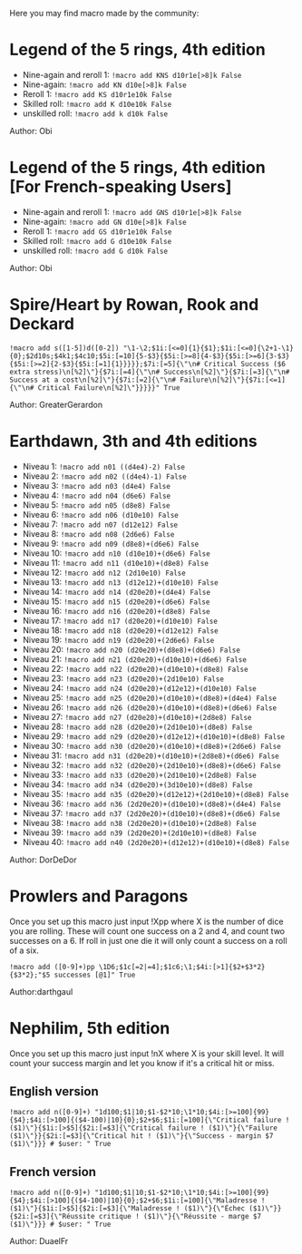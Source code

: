 Here you may find macro made by the community:


# Legend of the 5 rings, 4th edition

* Nine-again and reroll 1: `!macro add KNS d10r1e[>8]k False`
* Nine-again: `!macro add KN d10e[>8]k False`
* Reroll 1: `!macro add KS d10r1e10k False`
* Skilled roll: `!macro add K d10e10k False`
* unskilled roll: `!macro add k d10k False`

Author: Obi

# Legend of the 5 rings, 4th edition [For French-speaking Users]

* Nine-again and reroll 1: `!macro add GNS d10r1e[>8]k False`
* Nine-again: `!macro add GN d10e[>8]k False`
* Reroll 1: `!macro add GS d10r1e10k False`
* Skilled roll: `!macro add G d10e10k False`
* unskilled roll: `!macro add G d10k False`

Author: Obi


# Spire/Heart by Rowan, Rook and Deckard

```
!macro add s([1-5])d([0-2]) "\1-\2;$1i:[<=0]{1}{$1};$1i:[<=0]{\2+1-\1}{0};$2d10s;$4k1;$4c10;$5i:[=10]{5-$3}{$5i:[>=8]{4-$3}{$5i:[>=6]{3-$3}{$5i:[>=2]{2-$3}{$5i:[=1]{1}}}}};$7i:[=5]{\"\n# Critical Success ($6 extra stress)\n[%2]\"}{$7i:[=4]{\"\n# Success\n[%2]\"}{$7i:[=3]{\"\n# Success at a cost\n[%2]\"}{$7i:[=2]{\"\n# Failure\n[%2]\"}{$7i:[<=1]{\"\n# Critical Failure\n[%2]\"}}}}}" True
```

Author: GreaterGerardon


# Earthdawn, 3th and 4th editions

* Niveau 1: `!macro add n01 ((d4e4)-2) False`
* Niveau 2: `!macro add n02 ((d4e4)-1) False`
* Niveau 3: `!macro add n03 (d4e4) False`
* Niveau 4: `!macro add n04 (d6e6) False`
* Niveau 5: `!macro add n05 (d8e8) False`
* Niveau 6: `!macro add n06 (d10e10) False`
* Niveau 7: `!macro add n07 (d12e12) False`
* Niveau 8: `!macro add n08 (2d6e6) False`
* Niveau 9: `!macro add n09 (d8e8)+(d6e6) False`
* Niveau 10: `!macro add n10 (d10e10)+(d6e6) False`
* Niveau 11: `!macro add n11 (d10e10)+(d8e8) False`
* Niveau 12: `!macro add n12 (2d10e10) False`
* Niveau 13: `!macro add n13 (d12e12)+(d10e10) False`
* Niveau 14: `!macro add n14 (d20e20)+(d4e4) False`
* Niveau 15: `!macro add n15 (d20e20)+(d6e6) False`
* Niveau 16: `!macro add n16 (d20e20)+(d8e8) False`
* Niveau 17: `!macro add n17 (d20e20)+(d10e10) False`
* Niveau 18: `!macro add n18 (d20e20)+(d12e12) False`
* Niveau 19: `!macro add n19 (d20e20)+(2d6e6) False`
* Niveau 20: `!macro add n20 (d20e20)+(d8e8)+(d6e6) False`
* Niveau 21: `!macro add n21 (d20e20)+(d10e10)+(d6e6) False`
* Niveau 22: `!macro add n22 (d20e20)+(d10e10)+(d8e8) False`
* Niveau 23: `!macro add n23 (d20e20)+(2d10e10) False`
* Niveau 24: `!macro add n24 (d20e20)+(d12e12)+(d10e10) False`
* Niveau 25: `!macro add n25 (d20e20)+(d10e10)+(d8e8)+(d4e4) False`
* Niveau 26: `!macro add n26 (d20e20)+(d10e10)+(d8e8)+(d6e6) False`
* Niveau 27: `!macro add n27 (d20e20)+(d10e10)+(2d8e8) False`
* Niveau 28: `!macro add n28 (d20e20)+(2d10e10)+(d8e8) False`
* Niveau 29: `!macro add n29 (d20e20)+(d12e12)+(d10e10)+(d8e8) False`
* Niveau 30: `!macro add n30 (d20e20)+(d10e10)+(d8e8)+(2d6e6) False`
* Niveau 31: `!macro add n31 (d20e20)+(d10e10)+(2d8e8)+(d6e6) False`
* Niveau 32: `!macro add n32 (d20e20)+(2d10e10)+(d8e8)+(d6e6) False`
* Niveau 33: `!macro add n33 (d20e20)+(2d10e10)+(2d8e8) False`
* Niveau 34: `!macro add n34 (d20e20)+(3d10e10)+(d8e8) False`
* Niveau 35: `!macro add n35 (d20e20)+(d12e12)+(2d10e10)+(d8e8) False`
* Niveau 36: `!macro add n36 (2d20e20)+(d10e10)+(d8e8)+(d4e4) False`
* Niveau 37: `!macro add n37 (2d20e20)+(d10e10)+(d8e8)+(d6e6) False`
* Niveau 38: `!macro add n38 (2d20e20)+(d10e10)+(2d8e8) False`
* Niveau 39: `!macro add n39 (2d20e20)+(2d10e10)+(d8e8) False`
* Niveau 40: `!macro add n40 (2d20e20)+(d12e12)+(d10e10)+(d8e8) False`

Author: DorDeDor


# Prowlers and Paragons
Once you set up this macro just input !Xpp where X is the number of dice you are rolling. These will count one success on a 2 and 4, and count two successes on a 6. If roll in just one die it will only count a success on a roll of a six. 

```
!macro add ([0-9]+)pp \1D6;$1c[=2|=4];$1c6;\1;$4i:[>1]{$2+$3*2}{$3*2};"$5 successes [@1]" True
```


Author:darthgaul


# Nephilim, 5th edition
Once you set up this macro just input !nX where X is your skill level. It will count your success margin and let you know if it's a critical hit or miss. 

## English version
```
!macro add n([0-9]+) "1d100;$1|10;$1-$2*10;\1*10;$4i:[>=100]{99}{$4};$4i:[>100]{($4-100)|10}{0};$2+$6;$1i:[=100]{\"Critical failure ! ($1)\"}{$1i:[>$5]{$2i:[=$3]{\"Critical failure ! ($1)\"}{\"Failure ($1)\"}}{$2i:[=$3]{\"Critical hit ! ($1)\"}{\"Success - margin $7 ($1)\"}}} # $user: " True
```

## French version
```
!macro add n([0-9]+) "1d100;$1|10;$1-$2*10;\1*10;$4i:[>=100]{99}{$4};$4i:[>100]{($4-100)|10}{0};$2+$6;$1i:[=100]{\"Maladresse ! ($1)\"}{$1i:[>$5]{$2i:[=$3]{\"Maladresse ! ($1)\"}{\"Échec ($1)\"}}{$2i:[=$3]{\"Réussite critique ! ($1)\"}{\"Réussite - marge $7 ($1)\"}}} # $user: " True
```

Author: DuaelFr
